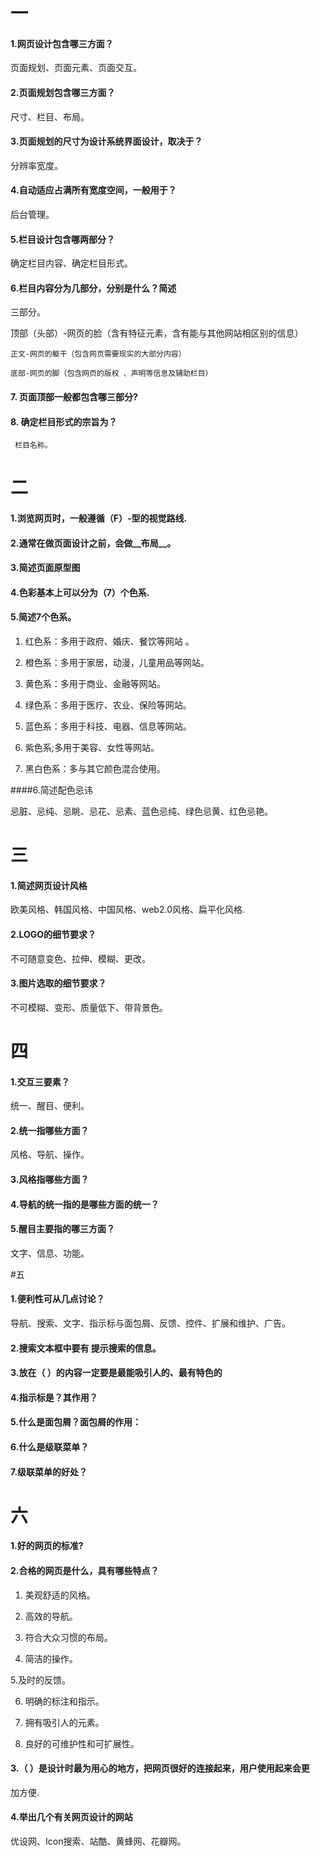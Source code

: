  # 一
 #### 1.网页设计包含哪三方面？
  
  页面规划、页面元素、页面交互。
  
 #### 2.页面规划包含哪三方面？

  尺寸、栏目、布局。

 #### 3.页面规划的尺寸为设计系统界面设计，取决于？
 
  分辨率宽度。
   
 #### 4.自动适应占满所有宽度空间，一般用于？

   后台管理。

 #### 5.栏目设计包含哪两部分？

  确定栏目内容、确定栏目形式。


 #### 6.栏目内容分为几部分，分别是什么？简述
  
   三部分。

   顶部（头部）-网页的脸（含有特征元素，含有能与其他网站相区别的信息）
                   
    正文-网页的躯干（包含网页需要现实的大部分内容）

    底部-网页的脚（包含网页的版权 、声明等信息及辅助栏目）
  
 #### 7. 页面顶部一般都包含哪三部分?

    

 #### 8. 确定栏目形式的宗旨为？

     栏目名称。



# 二

 #### 1.浏览网页时，一般遵循（F）-型的视觉路线.

  #### 2.通常在做页面设计之前，会做__布局__。

 #### 3.简述页面原型图

     
#### 4.色彩基本上可以分为（7）个色系.

#### 5.简述7个色系。

   1. 红色系：多用于政府、婚庆、餐饮等网站 。

   2. 橙色系：多用于家居，动漫，儿童用品等网站。

   3. 黄色系：多用于商业、金融等网站。

   4. 绿色系：多用于医疗、农业、保险等网站。

   5. 蓝色系：多用于科技、电器、信息等网站。

   6. 紫色系;多用于美容、女性等网站。

   7. 黑白色系：多与其它颜色混合使用。

####6.简述配色忌讳

   忌脏、忌纯、忌眺、忌花、忌素、蓝色忌纯、绿色忌黄、红色忌艳。
  
# 三

#### 1.简述网页设计风格

  欧美风格、韩国风格、中国风格、web2.0风格、扁平化风格.

#### 2.LOGO的细节要求？

 不可随意变色、拉伸、模糊、更改。


#### 3.图片选取的细节要求？

 不可模糊、变形、质量低下、带背景色。


# 四

#### 1.交互三要素？

   统一、醒目、便利。

#### 2.统一指哪些方面？

  风格、导航、操作。

#### 3.风格指哪些方面？

 
#### 4.导航的统一指的是哪些方面的统一？


#### 5.醒目主要指的哪三方面？

文字、信息、功能。


#五

#### 1.便利性可从几点讨论？

  导航、搜索、文字、指示标与面包屑、反馈、控件、扩展和维护、广告。

#### 2.搜索文本框中要有   提示搜索的信息。

#### 3.放在（ ）的内容一定要是最能吸引人的、最有特色的


#### 4.指示标是？其作用？

#### 5.什么是面包屑？面包屑的作用：


#### 6.什么是级联菜单？

#### 7.级联菜单的好处？

# 六

#### 1.好的网页的标准?

#### 2.合格的网页是什么，具有哪些特点？

 1. 美观舒适的风格。

 2. 高效的导航。

 3. 符合大众习惯的布局。

 4. 简洁的操作。

 5.及时的反馈。

 6. 明确的标注和指示。

 7. 拥有吸引人的元素。

 8. 良好的可维护性和可扩展性。 


#### 3.（ ）是设计时最为用心的地方，把网页很好的连接起来，用户使用起来会更

加方便.

#### 4.举出几个有关网页设计的网站

  优设网、Icon搜索、站酷、黄蜂网、花瓣网。
